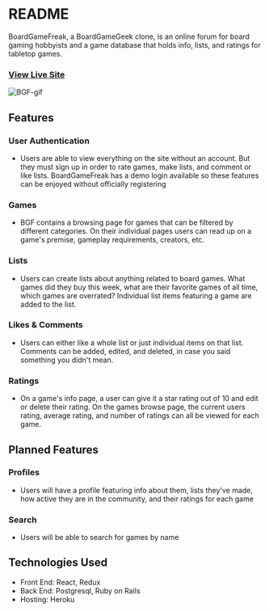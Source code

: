 # README

BoardGameFreak, a BoardGameGeek clone, is an online forum for board gaming hobbyists and a game database that holds info, lists, and ratings for tabletop games.

### [View Live Site](https://board-game-freak1.herokuapp.com/#/)

![BGF-gif](./app/assets/images/boardgame.gif)

## Features
### User Authentication
* Users are able to view everything on the site without an account. But they must sign up in order to rate games, make lists, and comment or like lists. BoardGameFreak has a demo login available so these features can be enjoyed without officially registering
### Games
* BGF contains a browsing page for games that can be filtered by different categories. On their individual pages users can read up on a game's premise, gameplay requirements, creators, etc.
### Lists
* Users can create lists about anything related to board games. What games did they buy this week, what are their favorite games of all time, which games are overrated? Individual list items featuring a game are added to the list.
### Likes & Comments
* Users can either like a whole list or just individual items on that list. Comments can be added, edited, and deleted, in case you said something you didn't mean.
### Ratings
* On a game's info page, a user can give it a star rating out of 10 and edit or delete their rating. On the games browse page, the current users rating, average rating, and number of ratings can all be viewed for each game.
## Planned Features
### Profiles
* Users will have a profile featuring info about them, lists they've made, how active they are in the community, and their ratings for each game
### Search
* Users will be able to search for games by name

## Technologies Used
* Front End: React, Redux
* Back End: Postgresql, Ruby on Rails
* Hosting: Heroku
